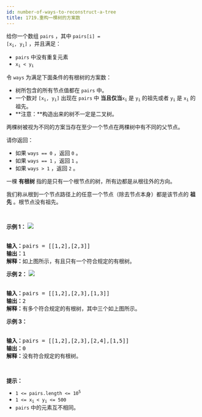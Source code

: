 ```yaml
---
id: number-of-ways-to-reconstruct-a-tree
title: 1719.重构一棵树的方案数
---
```

给你一个数组 <code>pairs</code> ，其中 <code>pairs[i] = [x<sub>i</sub>, y<sub>i</sub>]</code> ，并且满足：


- <code>pairs</code> 中没有重复元素
- <code>x<sub>i</sub> &lt; y<sub>i</sub></code>

令 <code>ways</code> 为满足下面条件的有根树的方案数：


- 树所包含的所有节点值都在 <code>pairs</code> 中。
- 一个数对 <code>[x<sub>i</sub>, y<sub>i</sub>]</code> 出现在 <code>pairs</code> 中 **当且仅当**<code>x<sub>i</sub></code> 是 <code>y<sub>i</sub></code> 的祖先或者 <code>y<sub>i</sub></code> 是 <code>x<sub>i</sub></code> 的祖先。
- **注意：**构造出来的树不一定是二叉树。

两棵树被视为不同的方案当存在至少一个节点在两棵树中有不同的父节点。

请你返回：


- 如果 <code>ways == 0</code> ，返回 <code>0</code> 。
- 如果 <code>ways == 1</code> ，返回 <code>1</code> 。
- 如果 <code>ways &gt; 1</code> ，返回 <code>2</code> 。

一棵 **有根树** 指的是只有一个根节点的树，所有边都是从根往外的方向。

我们称从根到一个节点路径上的任意一个节点（除去节点本身）都是该节点的 **祖先** 。根节点没有祖先。

 

**示例 1：**
![](https://assets.leetcode-cn.com/aliyun-lc-upload/uploads/2021/01/09/trees2.png)

<pre><br/><b>输入：</b>pairs = [[1,2],[2,3]]<br/><b>输出：</b>1<br/><b>解释：</b>如上图所示，有且只有一个符合规定的有根树。<br/></pre>

**示例 2：**
![](https://assets.leetcode-cn.com/aliyun-lc-upload/uploads/2021/01/09/tree.png)

<pre><br/><b>输入：</b>pairs = [[1,2],[2,3],[1,3]]<br/><b>输出：</b>2<br/><b>解释：</b>有多个符合规定的有根树，其中三个如上图所示。<br/></pre>

**示例 3：**


<pre><br/><b>输入：</b>pairs = [[1,2],[2,3],[2,4],[1,5]]<br/><b>输出：</b>0<br/><b>解释：</b>没有符合规定的有根树。</pre>

 

**提示：**


- <code>1 &lt;= pairs.length &lt;= 10<sup>5</sup></code>
- <code>1 &lt;= x<sub>i </sub>&lt; y<sub>i</sub> &lt;= 500</code>
- <code>pairs</code> 中的元素互不相同。
